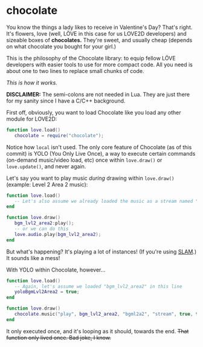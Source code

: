 # chocolate
 You know the things a lady likes to receive in Valentine's Day? That's right. It's flowers, love (well, LÖVE in this case for us LOVE2D developers) and sizeable boxes of __**chocolates.**__ They're sweet, and usually cheap (depends on what chocolate you bought for your girl.)

 This is the philosophy of the Chocolate library: to equip fellow LÖVE developers with easier tools to use for more compact code. All you need is about one to two lines to replace small chunks of code.
 
 *This is how it works.*

 **DISCLAIMER:**
 The semi-colons are not needed in Lua. They are just there for my sanity since I have a C/C++ background.

 First off, obviously, you want to load Chocolate like you load any other module for LOVE2D:
 ```lua
 function love.load()
    chocolate = require("chocolate");
 ```
 Notice how `local` isn't used. The only core feature of Chocolate (as of this commit) is YOLO (You Only Live Once), a way to execute certain commands (on-demand music/video load, etc) once within `love.draw()` or `love.update()`, and never again.

 Let's say you want to play music *during* drawing within `love.draw()` (example: Level 2 Area 2 music):
 ```lua
 function love.load()
    -- Let's also assume we already loaded the music as a stream named "bgm_lvl2_area2"
 end

 function love.draw()
    bgm_lvl2_area2:play();
    -- or we can do this
    love.audio.play(bgm_lvl2_area2);
 end
 ```

 But what's happening? It's playing a lot of instances! (If you're using [SLAM](https://github.com/vrld/slam).) It sounds like a mess!

 With YOLO within Chocolate, however...
 ```lua
 function love.load()
    -- Again, let's assume we loaded "bgm_lvl2_area2" in this line
    yoloBgmLvl2Area2 = true;
 end

 function love.draw()
    chocolate.music("play", bgm_lvl2_area2, "bgml2a2", "stream", true, true, yoloBgmLvl2Area2);
 end
 ```

 It only executed once, and it's looping as it should, towards the end. ~~That function only lived once. Bad joke, I know.~~